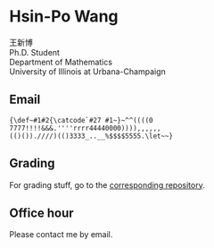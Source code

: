 # Hsin-Po Wang

王新博  
Ph.D. Student  
Department of Mathematics  
University of Illinois at Urbana-Champaign  

## Email
```TeX
{\def~#1#2{\catcode`#27 #1~}~^^((((0
7777!!!!&&&.''''rrrr44440000)))),,,,,,
(()()).////)(()3333_..__%$$$$5555.\let~~}
```

## Grading

For grading stuff, go to the [corresponding repository](https://github.com/Symbol1/Grading).

## Office hour

Please contact me by email.
